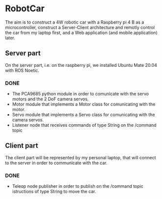 # RobotCar

The aim is to construct a 4W robotic car with a Raspberry pi 4 B as a microcontroller, construct a Server-Client architecture and remotly control the car from my laptop first, and a Web application (and mobile application) later. 

## Server part
On the server part, i.e. on the raspberry pi, we installed Ubuntu Mate 20.04 with ROS Noetic.

### DONE
- The PCA9685 python module in order to comunicate with the servo motors and the 2 DoF camera servos.
- Motor module that implements a Motor class for comunicating with the motor.
- Servo module that implements a Servo class for comunicating with the camera servos.
- Listener node that receives commands of type String on the /command topic

## Client part
The client part will be represented by my personal laptop, that will connect to the server in order to communicate with the car.

### DONE
- Teleop node publisher in order to publish on the /command topic istructions of type String to move the car.

